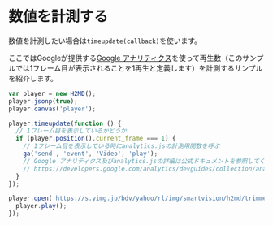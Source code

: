 # 数値を計測する

数値を計測したい場合は`timeupdate(callback)`を使います。

ここではGoogleが提供する[Google アナリティクス](https://developers.google.com/analytics/?hl=ja)を使って再生数（このサンプルでは1フレーム目が表示されることを1再生と定義します）を計測するサンプルを紹介します。

```js
var player = new H2MD();
player.jsonp(true);
player.canvas('player');

player.timeupdate(function () {
  // 1フレーム目を表示しているかどうか
  if (player.position().current_frame === 1) {
    // 1フレーム目を表示している時にanalytics.jsの計測用関数を呼ぶ
    ga('send', 'event', 'Video', 'play');
    // Google アナリティクス及びanalytics.jsの詳細は公式ドキュメントを参照してください
    // https://developers.google.com/analytics/devguides/collection/analyticsjs/events?hl=ja
  }
});

player.open('https://s.yimg.jp/bdv/yahoo/rl/img/smartvision/h2md/trimmed_2', function () {
  player.play();
});
```
